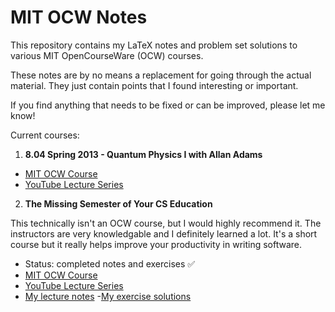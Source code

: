 # MIT OCW Notes

This repository contains my LaTeX notes and problem set solutions to various MIT
OpenCourseWare (OCW) courses.

These notes are by no means a replacement for going through the actual material. They just contain points that I found interesting or important.

If you find anything that needs to be fixed or can be improved, please let me know!

Current courses:
1. **8.04 Spring 2013 - Quantum Physics I with Allan Adams**
- [MIT OCW Course](https://ocw.mit.edu/courses/physics/8-04-quantum-physics-i-spring-2013/)
- [YouTube Lecture Series](https://www.youtube.com/watch?v=lZ3bPUKo5zc&list=PLUl4u3cNGP61-9PEhRognw5vryrSEVLPr)

2. **The Missing Semester of Your CS Education**

This technically isn't an OCW course, but I would highly recommend it. The instructors are very knowledgable and I definitely learned a lot. It's a short course but it really helps improve your productivity in writing software.

- Status: completed notes and exercises ✅
- [MIT OCW Course](https://missing.csail.mit.edu/)
- [YouTube Lecture Series](https://www.youtube.com/playlist?list=PLyzOVJj3bHQuloKGG59rS43e29ro7I57J)
- [My lecture notes](https://github.com/Seangottarun/MIT-OCW-Notes/tree/master/CS-Missing-Semester/Lecture-Notes)
-[My exercise solutions](https://github.com/Seangottarun/MIT-OCW-Notes/tree/master/CS-Missing-Semester/Exercises)
